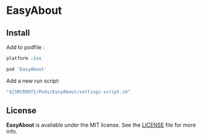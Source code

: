 EasyAbout
======================

## Install

Add to podfile :

```ruby
platform :ios

pod 'EasyAbout'

```

Add a new run script: 

```ruby
"${SRCROOT}/Pods/EasyAbout/settings-script.sh"
```



## License

**EasyAbout** is available under the MIT license. See the [LICENSE](https://github.com/JARMourato/AcknowledgementsBundle/blob/master/LICENSE) file for more info.


